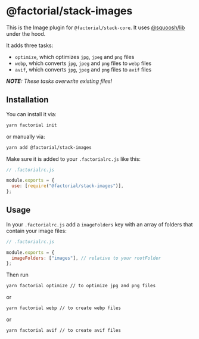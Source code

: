 # @factorial/stack-images

This is the Image plugin for `@factorial/stack-core`. It uses [@squoosh/lib](https://github.com/GoogleChromeLabs/squoosh/tree/dev/libsquoosh) under the hood.

It adds three tasks:

- `optimize`, which optimizes `jpg`, `jpeg` and `png` files
- `webp`, which converts `jpg`, `jpeg` and `png` files to `webp` files
- `avif`, which converts `jpg`, `jpeg` and `png` files to `avif` files

_**NOTE:** These tasks overwrite existing files!_

## Installation

You can install it via:

```bash
yarn factorial init
```

or manually via:

```bash
yarn add @factorial/stack-images
```

Make sure it is added to your `.factorialrc.js` like this:

```js
// .factorialrc.js

module.exports = {
  use: [require("@factorial/stack-images")],
};
```

## Usage

In your `.factorialrc.js` add a `imageFolders` key with an array of folders that contain your image files:

```js
// .factorialrc.js

module.exports = {
  imageFolders: ["images"], // relative to your rootFolder
};
```

Then run

```bash
yarn factorial optimize // to optimize jpg and png files
```

or

```bash
yarn factorial webp // to create webp files
```

or

```bash
yarn factorial avif // to create avif files
```
